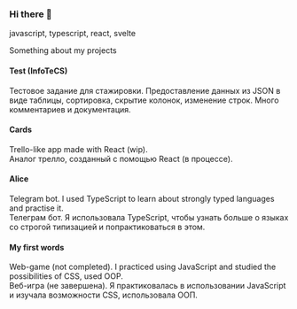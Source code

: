 ### Hi there 👋

javascript, typescript, react, svelte

Something about my projects

#### Test (InfoTeCS)
Тестовое задание для стажировки. Предоставление данных из JSON в виде таблицы, сортировка, скрытие колонок, изменение строк. Много комментариев и документация.

#### Cards
Trello-like app made with React (wip).  
Аналог трелло, созданный с помощью React (в процессе).

#### Alice
Telegram bot. I used TypeScript to learn about strongly typed languages and practise it.  
Телеграм бот. Я использовала TypeScript, чтобы узнать больше о языках со строгой типизацией и попрактиковаться в этом.

#### My first words
Web-game (not completed). I practiced using JavaScript and studied the possibilities of CSS, used OOP.  
Веб-игра (не завершена). Я практиковалась в использовании JavaScript и изучала возможности CSS, использовала ООП.

<!--
**sialiss/sialiss** is a ✨ _special_ ✨ repository because its `README.md` (this file) appears on your GitHub profile.

Here are some ideas to get you started:

- 🔭 I’m currently working on ...
- 🌱 I’m currently learning ...
- 👯 I’m looking to collaborate on ...
- 🤔 I’m looking for help with ...
- 💬 Ask me about ...
- 📫 How to reach me: ...
- 😄 Pronouns: ...
- ⚡ Fun fact: ...
-->
